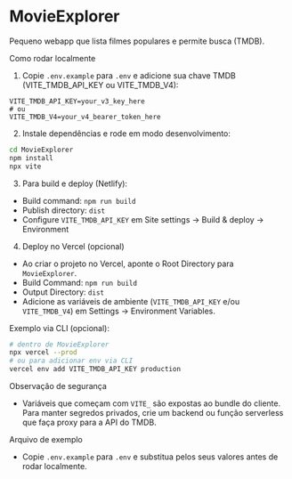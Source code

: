 # MovieExplorer

Pequeno webapp que lista filmes populares e permite busca (TMDB).

Como rodar localmente

1. Copie `.env.example` para `.env` e adicione sua chave TMDB (VITE_TMDB_API_KEY ou VITE_TMDB_V4):

```env
VITE_TMDB_API_KEY=your_v3_key_here
# ou
VITE_TMDB_V4=your_v4_bearer_token_here
```

2. Instale dependências e rode em modo desenvolvimento:

```bash
cd MovieExplorer
npm install
npx vite
```

3. Para build e deploy (Netlify):

- Build command: `npm run build`
- Publish directory: `dist`
- Configure `VITE_TMDB_API_KEY` em Site settings → Build & deploy → Environment

4. Deploy no Vercel (opcional)

- Ao criar o projeto no Vercel, aponte o Root Directory para `MovieExplorer`.
- Build Command: `npm run build`
- Output Directory: `dist`
- Adicione as variáveis de ambiente (`VITE_TMDB_API_KEY` e/ou `VITE_TMDB_V4`) em Settings → Environment Variables.

Exemplo via CLI (opcional):

```bash
# dentro de MovieExplorer
npx vercel --prod
# ou para adicionar env via CLI
vercel env add VITE_TMDB_API_KEY production
```

Observação de segurança
- Variáveis que começam com `VITE_` são expostas ao bundle do cliente. Para manter segredos privados, crie um backend ou função serverless que faça proxy para a API do TMDB.

Arquivo de exemplo
- Copie `.env.example` para `.env` e substitua pelos seus valores antes de rodar localmente.

